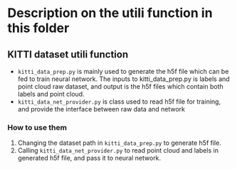 # Description on the utili function in this folder
## KITTI dataset utili function
* `kitti_data_prep.py` is mainly used to generate the h5f file which can be fed to train neural network. The inputs to kitti_data_prep.py is labels and point cloud raw dataset, and output is the h5f files which contain both labels and point cloud.
* `kitti_data_net_provider.py` is class used to read h5f file for training, and provide the interface between raw data and network

### How to use them
1. Changing the dataset path in `kitti_data_prep.py` to generate h5f file.
2. Calling `kitti_data_net_provider.py` to read point cloud and labels in generated h5f file, and pass it to neural network.
